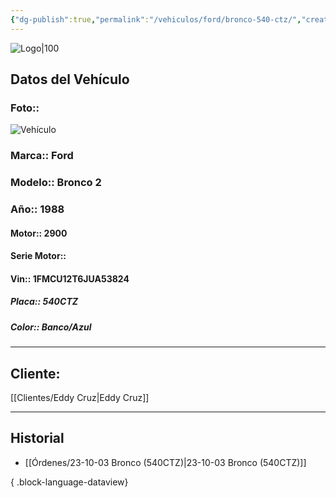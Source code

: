 ```yaml
---
{"dg-publish":true,"permalink":"/vehiculos/ford/bronco-540-ctz/","created":"","updated":""}
---
```


![Logo|100](http://drive.google.com/uc?export=view&id=137fl3TIZ0-PU8b-Pt0bsjclwHub_u78G)

## Datos del Vehículo 
### Foto:: 
![Vehículo](http://drive.google.com/uc?export=view&id=1kXnb4BAZsNExalXrsjmDghcTWSQKcLcI)

### Marca:: Ford 
### Modelo:: Bronco 2
### Año:: 1988
#### Motor:: 2900
#### Serie Motor:: 
#### Vin:: 1FMCU12T6JUA53824
##### Placa:: 540CTZ
##### Color:: Banco/Azul
---

## Cliente:

[[Clientes/Eddy Cruz\|Eddy Cruz]]

---

## Historial

- [[Órdenes/23-10-03 Bronco (540CTZ)\|23-10-03 Bronco (540CTZ)]]

{ .block-language-dataview} 